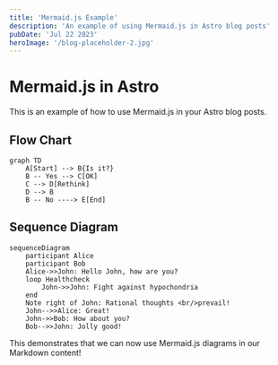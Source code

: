 ```yaml
---
title: 'Mermaid.js Example'
description: 'An example of using Mermaid.js in Astro blog posts'
pubDate: 'Jul 22 2023'
heroImage: '/blog-placeholder-2.jpg'
---
```


# Mermaid.js in Astro

This is an example of how to use Mermaid.js in your Astro blog posts.

## Flow Chart

```mermaid
graph TD
    A[Start] --> B{Is it?}
    B -- Yes --> C[OK]
    C --> D[Rethink]
    D --> B
    B -- No ----> E[End]
```

## Sequence Diagram

```mermaid
sequenceDiagram
    participant Alice
    participant Bob
    Alice->>John: Hello John, how are you?
    loop Healthcheck
        John->>John: Fight against hypochondria
    end
    Note right of John: Rational thoughts <br/>prevail!
    John-->>Alice: Great!
    John->>Bob: How about you?
    Bob-->>John: Jolly good!
```

This demonstrates that we can now use Mermaid.js diagrams in our Markdown content!